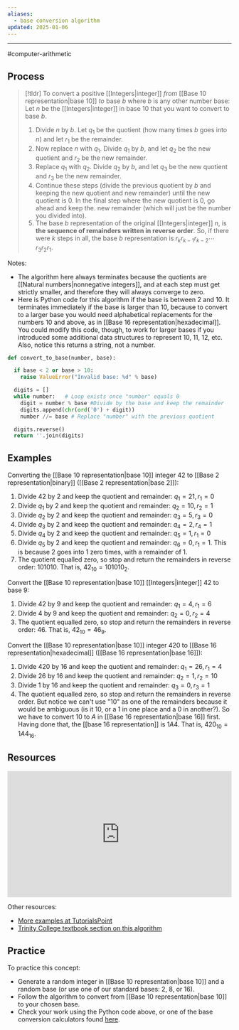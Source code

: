 ```yaml
---
aliases:
  - base conversion algorithm
updated: 2025-01-06
---
```

---

#computer-arithmetic 

## Process 

> [!tldr] To convert a positive [[Integers|integer]] *from* [[Base 10 representation|base 10]] *to* base $b$ where $b$ is any other number base: 
> Let $n$ be the [[Integers|integer]] in base 10 that you want to convert to base $b$. 
> 1. Divide $n$ by $b$. Let $q_1$ be the quotient (how many times $b$ goes into $n$) and let $r_1$ be the remainder. 
> 2. Now replace $n$ with $q_1$. Divide $q_1$ by $b$, and let $q_2$ be the new quotient and $r_2$ be the new remainder. 
> 3. Replace $q_1$ with $q_2$. Divide $q_2$ by $b$, and let $q_3$ be the new quotient and $r_3$ be the new remainder. 
> 4. Continue these steps (divide the previous quotient by $b$ and keeping the new quotient and new remainder) until the new quotient is $0$. In the final step where the new quotient is $0$, go ahead and keep the. new remainder (which will just be the number you divided into). 
> 5. The base $b$ representation of the original [[Integers|integer]] $n$, is **the sequence of remainders written in reverse order**. So, if there were $k$ steps in all, the base $b$ representation is $r_k r_{k-1} r_{k-2} \cdots r_3 r_2 r_1$. 

Notes: 
- The algorithm here always terminates because the quotients are [[Natural numbers|nonnegative integers]], and at each step must get strictly smaller, and therefore they will always converge to zero. 
- Here is Python code for this algorithm if the base is between 2 and 10. It terminates immediately if the base is larger than 10, because to convert to a larger base you would need alphabetical replacements for the numbers 10 and above, as in [[Base 16 representation|hexadecimal]]. You could modify this code, though, to work for larger bases if you introduced some additional data structures to represent 10, 11, 12, etc. Also, notice this returns a string, not a number. 

```python
def convert_to_base(number, base):

  if base < 2 or base > 10:
    raise ValueError("Invalid base: %d" % base)

  digits = []
  while number:   # Loop exists once "number" equals 0
    digit = number % base #Divide by the base and keep the remainder
    digits.append(chr(ord('0') + digit)) 
    number //= base # Replace "number" with the previous quotient 

  digits.reverse()
  return ''.join(digits)
```

## Examples

Converting the [[Base 10 representation|base 10]] integer $42$ to [[Base 2 representation|binary]] ([[Base 2 representation|base 2]]): 

1. Divide $42$ by $2$ and keep the quotient and remainder: $q_1 = 21, r_1 = 0$
2. Divide $q_1$ by $2$ and keep the quotient and remainder: $q_2 = 10, r_2 = 1$
3. Divide $q_2$ by $2$ and keep the quotient and remainder: $q_3 = 5, r_3 = 0$
4. Divide $q_3$ by $2$ and keep the quotient and remainder: $q_4 = 2, r_4 = 1$
5. Divide $q_4$ by $2$ and keep the quotient and remainder: $q_5 = 1, r_1 = 0$
6. Divide $q_5$ by $2$ and keep the quotient and remainder: $q_6 = 0, r_1 = 1$. This is because $2$ goes into $1$ zero times, with a remainder of $1$. 
7. The quotient equalled zero, so stop and return the remainders in reverse order: $101010$. That is, $42_{10} = 101010_2$. 

Convert the [[Base 10 representation|base 10]] [[Integers|integer]] 42 to base $9$: 
1. Divide $42$ by $9$ and keep the quotient and remainder: $q_1 = 4, r_1 = 6$
2. Divide $4$ by $9$ and keep the quotient and remainder: $q_2 = 0, r_2 = 4$
3. The quotient equalled zero, so stop and return the remainders in reverse order: $46$. That is, $42_{10} = 46_9$. 

Convert the [[Base 10 representation|base 10]] integer 420 to [[Base 16 representation|hexadecimal]] ([[Base 16 representation|base 16]]): 
1. Divide $420$ by $16$ and keep the quotient and remainder: $q_1 = 26, r_1 = 4$
2. Divide $26$ by $16$ and keep the quotient and remainder: $q_2 = 1, r_2= 10$
3. Divide $1$ by $16$ and keep the quotient and remainder:  $q_3 = 0, r_3 = 1$
4. The quotient equalled zero, so stop and return the remainders in reverse order. But notice we can't use "10" as one of the remainders because it would be ambiguous (is it 10, or a 1 in one place and a 0 in another?). So we have to convert $10$ to $A$ in [[Base 16 representation|base 16]] first. Having done that, the [[base 16 representation]] is $1A4$. That is, $420_{10} = 1A4_{16}$. 
## Resources 

<div style="padding:56.25% 0 0 0;position:relative;"><iframe src="https://player.vimeo.com/video/578187581?badge=0&amp;autopause=0&amp;player_id=0&amp;app_id=58479" frameborder="0" allow="autoplay; fullscreen; picture-in-picture" allowfullscreen style="position:absolute;top:0;left:0;width:100%;height:100%;" title="Screencast 1.3: Base 10 conversion algorithm"></iframe></div>


Other resources: 
- [More examples at TutorialsPoint](https://www.tutorialspoint.com/computer_logical_organization/number_system_conversion.htm)
- [Trinity College textbook section on this algorithm](http://turing.cs.trincoll.edu/~ram/cpsc110/inclass/conversions.html)

## Practice 
To practice this concept: 
- Generate a random integer in [[Base 10 representation|base 10]] and a random base (or use one of our standard bases: $2$, $8$, or $16$). 
- Follow the algorithm to convert from [[Base 10 representation|base 10]] to your chosen base. 
- Check your work using the Python code above, or one of the base conversion calculators found [here](https://www.rapidtables.com/convert/number/index.html). 